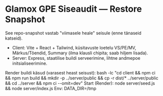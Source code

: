 # Glamox GPE Siseaudit — Restore Snapshot

See repo-snapshot vastab "viimasele heale" seisule (enne tänaseid katseid).
- Client: Vite + React + Tailwind, küsitavuste loetelu VS/PE/MV, Märkus/Tõendid, Summary (ilma klausli chipita; saab hiljem lisada).
- Server: Express, staatilise buildi serveerimine, lihtne andmepoe initsialiseerimine.

Render buildi käsud (varasest heast seisust):
  bash -lc "cd client && npm ci && npm run build && mkdir -p ../server/public && cp -r dist/* ../server/public && cd ../server && npm ci --omit=dev"
Start (Render): 
  node server/seed.js && node server/index.js
Env: 
  DATA_DIR=/tmp

